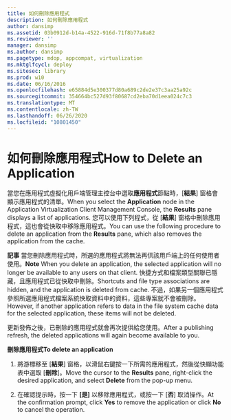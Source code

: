 ```yaml
---
title: 如何刪除應用程式
description: 如何刪除應用程式
author: dansimp
ms.assetid: 03b0912d-b14a-4522-916d-71f8b77a8a82
ms.reviewer: ''
manager: dansimp
ms.author: dansimp
ms.pagetype: mdop, appcompat, virtualization
ms.mktglfcycl: deploy
ms.sitesec: library
ms.prod: w10
ms.date: 06/16/2016
ms.openlocfilehash: e65884d5e300377d80a689c2de2e37c3aa25a92c
ms.sourcegitcommit: 354664bc527d93f80687cd2eba70d1eea024c7c3
ms.translationtype: MT
ms.contentlocale: zh-TW
ms.lasthandoff: 06/26/2020
ms.locfileid: "10801450"
---
```

# <span data-ttu-id="0bce0-103">如何刪除應用程式</span><span class="sxs-lookup"><span data-stu-id="0bce0-103">How to Delete an Application</span></span>


<span data-ttu-id="0bce0-104">當您在應用程式虛擬化用戶端管理主控台中選取**應用程式**節點時，[**結果**] 窗格會顯示應用程式的清單。</span><span class="sxs-lookup"><span data-stu-id="0bce0-104">When you select the **Application** node in the Application Virtualization Client Management Console, the **Results** pane displays a list of applications.</span></span> <span data-ttu-id="0bce0-105">您可以使用下列程式，從 [**結果**] 窗格中刪除應用程式，這也會從快取中移除應用程式。</span><span class="sxs-lookup"><span data-stu-id="0bce0-105">You can use the following procedure to delete an application from the **Results** pane, which also removes the application from the cache.</span></span>

<span data-ttu-id="0bce0-106">**記事** 當您刪除應用程式時，所選的應用程式將無法再供該用戶端上的任何使用者使用。</span><span class="sxs-lookup"><span data-stu-id="0bce0-106">**Note** When you delete an application, the selected application will no longer be available to any users on that client.</span></span> <span data-ttu-id="0bce0-107">快捷方式和檔案類型關聯已隱藏，且應用程式已從快取中刪除。</span><span class="sxs-lookup"><span data-stu-id="0bce0-107">Shortcuts and file type associations are hidden, and the application is deleted from cache.</span></span> <span data-ttu-id="0bce0-108">不過，如果另一個應用程式參照所選應用程式檔案系統快取資料中的資料，這些專案就不會被刪除。</span><span class="sxs-lookup"><span data-stu-id="0bce0-108">However, if another application refers to data in the file system cache data for the selected application, these items will not be deleted.</span></span>

<span data-ttu-id="0bce0-109">更新發佈之後，已刪除的應用程式就會再次提供給您使用。</span><span class="sxs-lookup"><span data-stu-id="0bce0-109">After a publishing refresh, the deleted applications will again become available to you.</span></span>

 

**<span data-ttu-id="0bce0-110">刪除應用程式</span><span class="sxs-lookup"><span data-stu-id="0bce0-110">To delete an application</span></span>**

1.  <span data-ttu-id="0bce0-111">將游標移至 [**結果**] 窗格，以滑鼠右鍵按一下所需的應用程式，然後從快顯功能表中選取 [**刪除**]。</span><span class="sxs-lookup"><span data-stu-id="0bce0-111">Move the cursor to the **Results** pane, right-click the desired application, and select **Delete** from the pop-up menu.</span></span>

2.  <span data-ttu-id="0bce0-112">在確認提示時，按一下 **[是]** 以移除應用程式，或按一下 [**否**] 取消操作。</span><span class="sxs-lookup"><span data-stu-id="0bce0-112">At the confirmation prompt, click **Yes** to remove the application or click **No** to cancel the operation.</span></span>

 

 






